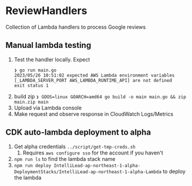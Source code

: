 # ReviewHandlers
Collection of Lambda handlers to process Google reviews


## Manual lambda testing
1. Test the handler locally. Expect
    ```
    ❯ go run main.go
    2023/05/26 10:51:02 expected AWS Lambda environment variables [_LAMBDA_SERVER_PORT AWS_LAMBDA_RUNTIME_API] are not defined
    exit status 1
    ``` 
2. build zip `❯ GOOS=linux GOARCH=amd64 go build -o main main.go && zip main.zip main`
3. Upload via Lambda console
4. Make request and observe response in CloudWatch Logs/Metrics 

## CDK auto-lambda deployment to alpha
1. Get alpha credentials `../script/get-tmp-creds.sh`
   1. Requires `aws configure sso` for the account if you haven't
2. `npm run ls` to find the lambda stack name
3. `npm run deploy IntelliLead-ap-northeast-1-alpha-DeploymentStacks/IntelliLead-ap-northeast-1-alpha-Lambda` to deploy the lambda

